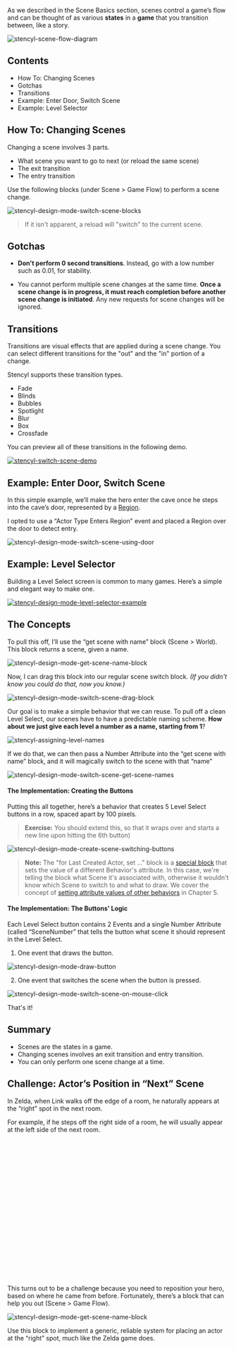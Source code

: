 As we described in the Scene Basics section, scenes control a game’s flow and can be thought of as various **states** in a **game** that you transition between, like a story.

![stencyl-scene-flow-diagram](http://static.stencyl.com/pedia2/ch4/changing/image06.png)


## Contents

* How To: Changing Scenes
* Gotchas
* Transitions
* Example: Enter Door, Switch Scene
* Example: Level Selector


## How To: Changing Scenes

Changing a scene involves 3 parts.

* What scene you want to go to next (or reload the same scene)
* The exit transition
* The entry transition

Use the following blocks (under Scene > Game Flow) to perform a scene change.

![stencyl-design-mode-switch-scene-blocks](http://static.stencyl.com/pedia2/ch4/changing/image01.png)

> If it isn't apparent, a reload will "switch" to the current scene.

 
## Gotchas

* **Don't perform 0 second transitions**. Instead, go with a low number such as 0.01, for stability.

* You cannot perform multiple scene changes at the same time. **Once a scene change is in progress, it must reach completion before another scene change is initiated**. Any new requests for scene changes will be ignored.


## Transitions

Transitions are visual effects that are applied during a scene change. You can select different transitions for the "out" and the "in" portion of a change.

Stencyl supports these transition types.

* Fade
* Blinds
* Bubbles
* Spotlight
* Blur
* Box
* Crossfade

You can preview all of these transitions in the following demo.

<a href="http://blog.stencyl.com/?p=325">![stencyl-switch-scene-demo](http://static.stencyl.com/pedia2/ch4/changing/image11.png)</a>
 

## Example: Enter Door, Switch Scene

In this simple example, we’ll make the hero enter the cave once he steps into the cave’s door, represented by a [Region](http://www.stencyl.com/help/view/regions/).

I opted to use a “Actor Type Enters Region” event and placed a Region over the door to detect entry.

![stencyl-design-mode-switch-scene-using-door](http://static.stencyl.com/pedia2/ch4/changing/image05.png)


## Example: Level Selector

Building a Level Select screen is common to many games. Here’s a simple and elegant way to make one.

<a href="http://static.stencyl.com/pedia2/ch4/changing/LevelSelect.swf">![stencyl-design-mode-level-selector-example](http://static.stencyl.com/pedia2/ch4/changing/image12.png)</a>
 

## The Concepts
To pull this off, I’ll use the “get scene with name” block (Scene > World). This block returns a scene, given a name.

![stencyl-design-mode-get-scene-name-block](http://static.stencyl.com/pedia2/ch4/changing/image00.png)

Now, I can drag this block into our regular scene switch block. *(If you didn't know you could do that, now you know.)*

![stencyl-design-mode-switch-scene-drag-block](http://static.stencyl.com/pedia2/ch4/changing/image02.png)

Our goal is to make a simple behavior that we can reuse. To pull off a clean Level Select, our scenes have to have a predictable naming scheme. **How about we just give each level a number as a name, starting from 1**?

![stencyl-assigning-level-names](http://static.stencyl.com/pedia2/ch4/changing/image09.png)

If we do that, we can then pass a Number Attribute into the “get scene with name” block, and it will magically switch to the scene with that “name”

![stencyl-design-mode-switch-scene-get-scene-names](http://static.stencyl.com/pedia2/ch4/changing/image04.png)

 

#### The Implementation: Creating the Buttons
Putting this all together, here’s a behavior that creates 5 Level Select buttons in a row, spaced apart by 100 pixels.

> **Exercise:** You should extend this, so that it wraps over and starts a new line upon hitting the 6th button)

![stencyl-design-mode-create-scene-switching-buttons](http://static.stencyl.com/pedia2/ch7/getset/image06.png)

> **Note:** The "for Last Created Actor, set ..." block is a [special block](http://www.stencyl.com/help/viewArticle/149/) that sets the value of a different Behavior's attribute. In this case, we're telling the block what Scene it's associated with, otherwise it wouldn't know which Scene to switch to and what to draw. We cover the concept of [setting attribute values of other behaviors](http://www.stencyl.com/help/viewArticle/149/) in Chapter 5.
 

#### The Implementation: The Buttons' Logic

Each Level Select button contains 2 Events and a single Number Attribute (called “SceneNumber” that tells the button what scene it should represent in the Level Select.

1) One event that draws the button.

![stencyl-design-mode-draw-button](http://static.stencyl.com/pedia2/ch4/changing/image03.png)

2) One event that switches the scene when the button is pressed.

![stencyl-design-mode-switch-scene-on-mouse-click](http://static.stencyl.com/pedia2/ch4/changing/image07.png)

That's it!

 

## Summary

* Scenes are the states in a game.
* Changing scenes involves an exit transition and entry transition.
* You can only perform one scene change at a time.


## Challenge: Actor’s Position in “Next” Scene

In Zelda, when Link walks off the edge of a room, he naturally appears at the “right” spot in the next room.

For example, if he steps off the right side of a room, he will usually appear at the left side of the next room.

<object height="315" width="420"><param name="movie" value="http://www.youtube.com/v/o0I1TScPRMM?version=3&amp;hl=en_US"><param name="allowFullScreen" value="true"><param name="allowscriptaccess" value="always"><embed allowfullscreen="true" allowscriptaccess="always" height="315" src="http://www.youtube.com/v/o0I1TScPRMM?version=3&amp;hl=en_US" type="application/x-shockwave-flash" width="420"></object>

This turns out to be a challenge because you need to reposition your hero, based on where he came from before.
Fortunately, there’s a block that can help you out (Scene > Game Flow).

![stencyl-design-mode-get-scene-name-block](http://static.stencyl.com/pedia2/ch4/changing/image00.png)

Use this block to implement a generic, reliable system for placing an actor at the “right” spot, much like the Zelda game does.
